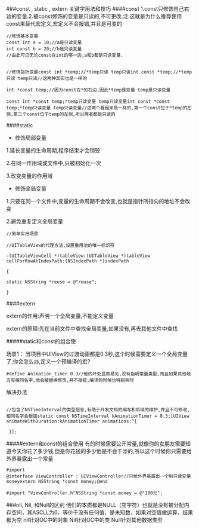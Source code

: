 ###const , static , extern 关键字用法和技巧
####const
1.const只修饰自己右边的变量.2.被const修饰的变量是只读的,不可更改.注:这就是为什么推荐使用const来替代宏定义,宏定义不会报错,并且是可变的
``` objc
//修饰基本变量
const int a = 10;//a是只读变量
int const b = 20;//b是只读变量
//由此可见无论const在int的哪一边,a和b都是只读变量.


```
``` objc
//修饰指针变量const int *temp;//*temp只读 temp只读int const *temp;//*temp只读 temp只读//这两种其实也是一样的

int *const temp;//因为const在*的右边,因此*temp是变量 temp是只读变量

const int *const temp;*temp只读变量 temp只读变量int const *const temp;*temp只读变量 temp只读变量//这两个看起来是一样的,第一个const位于*temp的左侧,第二个const位于temp的左侧,所以两者都是只读的

```

####static
- 修饰局部变量

1.延长变量的生命周期,程序结束才会销毁

2.在同一作用域或文件中,只被初始化一次

3.改变变量的作用域

- 修饰全局变量

1.只要在同一个文件中,变量的生命周期不会改变,也就是指针所指向的地址不会改变

2.避免重复定义全局变量
``` objc
//简单实用场景

//UITableView的代理方法,设置重用池的唯一标识符

-(UITableViewCell *)tableView:(UITableView *)tableView cellForRowAtIndexPath:(NSIndexPath *)indexPath

{

static NSString *reuse = @"reuse";

}

```

####extern

extern的作用:声明一个全局变量,不能定义变量

extern的原理:先在当前文件中查找全局变量,如果没有,再去其他文件中查找

#####static和const的组合使

场景1： 当项目中UIView的过渡动画都是0.3秒,这个时候需要定义一个全局变量了,你会怎么办,定义一个预编译的宏?
``` objc 
#define Animation_timer 0.3//他的坏处显而易见,没有指明常量类型,而且如果其他地方有相同名字,他会被替换修改,并不报错,编译的时候也特别耗时

```

解决办法
``` objc

//包含了NSTimeInterval的类型信息,有助于开发文档的编写和后续的维护,并且不可修改,相同名字会报错static const NSTimeInterval kAnimationTimer = 0.3;[UIView animateWithDuration:kAnimationTimer animations:^{

 }];

```

#####extern和const的组合使用
有的时候需要公开常量,就像你的女朋友需要知道今天你花了多少钱,但是你花钱的多少他是不会干涉的,所以这个时候你只需要给外界暴露出一个常量
``` objc
#import 
@interface ViewController : UIViewController//只给外界暴露出一个制只读变量moneyextern NSString *const money;@end

```

``` objc
#import "ViewController.h"NSString *const money = @"100元";
```


###nil, Nil, 和Null的区别
他们的本质都是NULL（空字符）也就是没有被分配内存空间，其ASCLL为0，等价于没有任何值，是未知数，如果对空值做运算，结果都为空
nil针对OC中的对象
Nil针对OC中的类
Null针对其他数据类型